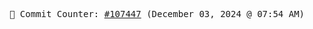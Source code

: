 <p align="center">
    <samp>
        📮 Commit Counter: <a href="https://github.com/Javascript-void0/Javascript-void0/commits/main">#107447</a> (December 03, 2024 @ 07:54 AM)
    </samp>
</p>